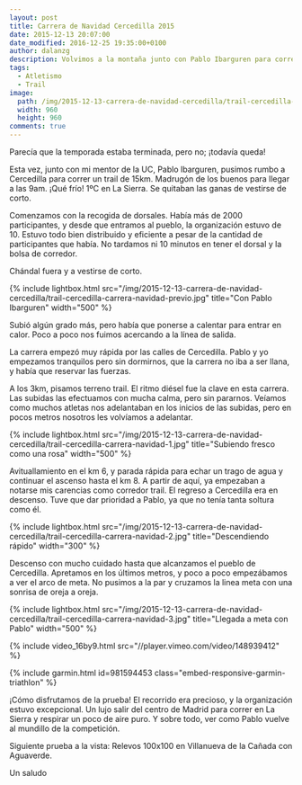 ```yaml
---
layout: post
title: Carrera de Navidad Cercedilla 2015
date: 2015-12-13 20:07:00
date_modified: 2016-12-25 19:35:00+0100
author: dalanzg
description: Volvimos a la montaña junto con Pablo Ibarguren para correr el Trail en Cercedilla.
tags:
  - Atletismo
  - Trail
image:
  path: /img/2015-12-13-carrera-de-navidad-cercedilla/trail-cercedilla-carrera-navidad-previo.jpg
  width: 960
  height: 960
comments: true
---
```


Parecía que la temporada estaba terminada, pero no; ¡todavía queda!

Esta vez, junto con mi mentor de la UC, Pablo Ibarguren, pusimos rumbo a Cercedilla para correr un trail de 15km. Madrugón de los buenos para llegar a las 9am. ¡Qué frío! 1ºC en La Sierra. Se quitaban las ganas de vestirse de corto.

Comenzamos con la recogida de dorsales. Había más de 2000 participantes, y desde que entramos al pueblo, la organización estuvo de 10. Estuvo todo bien distribuido y eficiente a pesar de la cantidad de participantes que había. No tardamos ni 10 minutos en tener el dorsal y la bolsa de corredor.

Chándal fuera y a vestirse de corto.

{% include lightbox.html src="/img/2015-12-13-carrera-de-navidad-cercedilla/trail-cercedilla-carrera-navidad-previo.jpg" title="Con Pablo Ibarguren" width="500" %}

Subió algún grado más, pero había que ponerse a calentar para entrar en calor. Poco a poco nos fuimos acercando a la línea de salida.

La carrera empezó muy rápida por las calles de Cercedilla. Pablo y yo empezamos tranquilos pero sin dormirnos, que la carrera no iba a ser llana, y había que reservar las fuerzas.

A los 3km, pisamos terreno trail. El ritmo diésel fue la clave en esta carrera. Las subidas las efectuamos con mucha calma, pero sin pararnos. Veíamos como muchos atletas nos adelantaban en los inicios de las subidas, pero en pocos metros nosotros les volvíamos a adelantar.

{% include lightbox.html src="/img/2015-12-13-carrera-de-navidad-cercedilla/trail-cercedilla-carrera-navidad-1.jpg" title="Subiendo fresco como una rosa" width="500" %}

Avituallamiento en el km 6, y parada rápida para echar un trago de agua y continuar el ascenso hasta el km 8. A partir de aquí, ya empezaban a notarse mis carencias como corredor trail. El regreso a Cercedilla era en descenso. Tuve que dar prioridad a Pablo, ya que no tenía tanta soltura como él.

{% include lightbox.html src="/img/2015-12-13-carrera-de-navidad-cercedilla/trail-cercedilla-carrera-navidad-2.jpg" title="Descendiendo rápido" width="300" %}

Descenso con mucho cuidado hasta que alcanzamos el pueblo de Cercedilla. Apretamos en los últimos metros, y poco a poco empezábamos a ver el arco de meta. No pusimos a la par y cruzamos la linea meta con una sonrisa de oreja a oreja.

{% include lightbox.html src="/img/2015-12-13-carrera-de-navidad-cercedilla/trail-cercedilla-carrera-navidad-3.jpg" title="Llegada a meta con Pablo" width="500" %}

{% include video_16by9.html src="//player.vimeo.com/video/148939412" %}

{% include garmin.html id=981594453 class="embed-responsive-garmin-triathlon" %}

¡Cómo disfrutamos de la prueba! El recorrido era precioso, y la organización estuvo excepcional. Un lujo salir del centro de Madrid para correr en La Sierra y respirar un poco de aire puro. Y sobre todo, ver como Pablo vuelve al mundillo de la competición.

Siguiente prueba a la vista: Relevos 100x100 en Villanueva de la Cañada con Aguaverde.

Un saludo
